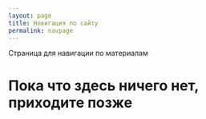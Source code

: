 ```yaml
---
layout: page
title: Навигация по сайту
permalink: navpage
---
```

Страница для навигации по материалам

# Пока что здесь ничего нет, приходите позже
